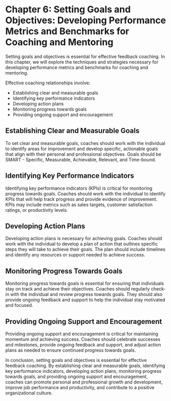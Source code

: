 Chapter 6: Setting Goals and Objectives: Developing Performance Metrics and Benchmarks for Coaching and Mentoring
=================================================================================================================

Setting goals and objectives is essential for effective feedback coaching. In this chapter, we will explore the techniques and strategies necessary for developing performance metrics and benchmarks for coaching and mentoring.

Effective coaching relationships involve:

* Establishing clear and measurable goals
* Identifying key performance indicators
* Developing action plans
* Monitoring progress towards goals
* Providing ongoing support and encouragement

Establishing Clear and Measurable Goals
---------------------------------------

To set clear and measurable goals, coaches should work with the individual to identify areas for improvement and develop specific, actionable goals that align with their personal and professional objectives. Goals should be SMART - Specific, Measurable, Achievable, Relevant, and Time-bound.

Identifying Key Performance Indicators
--------------------------------------

Identifying key performance indicators (KPIs) is critical for monitoring progress towards goals. Coaches should work with the individual to identify KPIs that will help track progress and provide evidence of improvement. KPIs may include metrics such as sales targets, customer satisfaction ratings, or productivity levels.

Developing Action Plans
-----------------------

Developing action plans is necessary for achieving goals. Coaches should work with the individual to develop a plan of action that outlines specific steps they will take to achieve their goals. The plan should include timelines and identify any resources or support needed to achieve success.

Monitoring Progress Towards Goals
---------------------------------

Monitoring progress towards goals is essential for ensuring that individuals stay on track and achieve their objectives. Coaches should regularly check-in with the individual and review progress towards goals. They should also provide ongoing feedback and support to help the individual stay motivated and focused.

Providing Ongoing Support and Encouragement
-------------------------------------------

Providing ongoing support and encouragement is critical for maintaining momentum and achieving success. Coaches should celebrate successes and milestones, provide ongoing feedback and support, and adjust action plans as needed to ensure continued progress towards goals.

In conclusion, setting goals and objectives is essential for effective feedback coaching. By establishing clear and measurable goals, identifying key performance indicators, developing action plans, monitoring progress towards goals, and providing ongoing support and encouragement, coaches can promote personal and professional growth and development, improve job performance and productivity, and contribute to a positive organizational culture.
